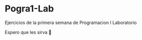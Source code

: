 # Pogra1-Lab

Ejercicios de la primera semana de Programacion I Laboratorio

Espero que les sirva 🎯
